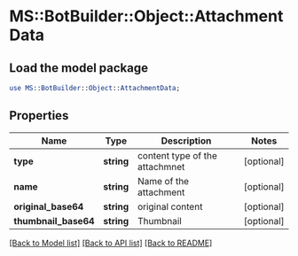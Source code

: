 # MS::BotBuilder::Object::AttachmentData

## Load the model package
```perl
use MS::BotBuilder::Object::AttachmentData;
```

## Properties
Name | Type | Description | Notes
------------ | ------------- | ------------- | -------------
**type** | **string** | content type of the attachmnet | [optional] 
**name** | **string** | Name of the attachment | [optional] 
**original_base64** | **string** | original content | [optional] 
**thumbnail_base64** | **string** | Thumbnail | [optional] 

[[Back to Model list]](../README.md#documentation-for-models) [[Back to API list]](../README.md#documentation-for-api-endpoints) [[Back to README]](../README.md)


